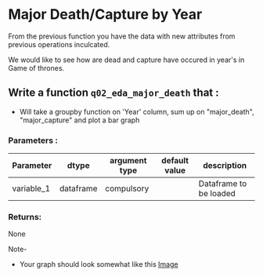 # Major Death/Capture by Year

From the previous function you have the data with new attributes from previous operations inculcated.

We would like to see how are dead and capture have occured in year's in Game of thrones.

## Write a function `q02_eda_major_death` that :
- Will take a groupby function on 'Year' column, sum up on "major_death", "major_capture" and plot a bar graph


### Parameters :
| Parameter | dtype | argument type | default value | description |
| --- | --- | --- | --- | --- |
| variable_1 | dataframe | compulsory |  | Dataframe to be loaded |


### Returns:
None


Note-
- Your graph should look somewhat like this [Image](https://github.com/commit-live-students/game_of_thrones_project/blob/master/images/q02_eda_major_death.png)

